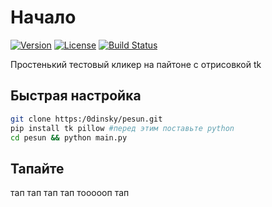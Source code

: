 # Начало
[![Version](https://img.shields.io/badge/version-1.0.0-blue)](https://)
[![License](https://img.shields.io/badge/license-MIT-green)](https://)
[![Build Status](https://img.shields.io/travis/user/repo/master)](https://travis-ci.org/user/repo)

Простенький тестовый кликер на пайтоне с отрисовкой tk

## Быстрая настройка
```bash
git clone https:/0dinsky/pesun.git
pip install tk pillow #перед этим поставьте python
cd pesun && python main.py
```

## Тапайте
тап тап тап тап тоооооп тап
